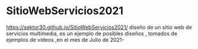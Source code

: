 # SitioWebServicios2021
https://sektor30.github.io/SitioWebServicios2021/ diseño de un sitio web de servicios multimedia, es un ejemplo de posibles diseños , tomados de ejemplos de videos ,en el mes de Julio de 2021- 
